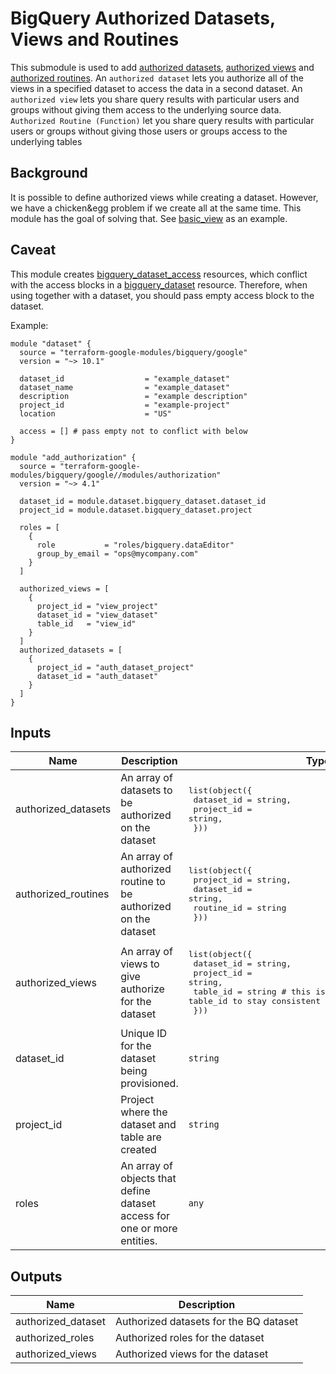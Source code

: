 # BigQuery Authorized Datasets, Views and Routines

This submodule is used to add [authorized datasets](https://cloud.google.com/bigquery/docs/authorized-datasets), [authorized views](https://cloud.google.com/bigquery/docs/share-access-views#authorize_the_view_to_access_the_source_dataset) and [authorized routines](https://cloud.google.com/bigquery/docs/authorized-functions).
An `authorized dataset` lets you authorize all of the views in a specified dataset to access the data in a second dataset. An `authorized view` lets you share query results with particular users and groups without giving them access to the underlying source data. `Authorized Routine (Function)` let you share query results with particular users or groups without giving those users or groups access to the underlying tables

## Background
It is possible to define authorized views while creating a dataset. However, we have a chicken&egg problem if we create all at the same time. This module has the goal of solving that.
See [basic_view](../../examples/basic_view/main.tf) as an example.

## Caveat
This module creates [bigquery_dataset_access](https://www.terraform.io/docs/providers/google/r/bigquery_dataset_access.html) resources, which conflict with the
access blocks in a [bigquery_dataset](https://www.terraform.io/docs/providers/google/r/bigquery_dataset.html) resource. Therefore, when using together with a dataset,
you should pass empty access block to the dataset.


Example:
```hcl
module "dataset" {
  source = "terraform-google-modules/bigquery/google"
  version = "~> 10.1"

  dataset_id                  = "example_dataset"
  dataset_name                = "example_dataset"
  description                 = "example description"
  project_id                  = "example-project"
  location                    = "US"

  access = [] # pass empty not to conflict with below
}

module "add_authorization" {
  source = "terraform-google-modules/bigquery/google//modules/authorization"
  version = "~> 4.1"

  dataset_id = module.dataset.bigquery_dataset.dataset_id
  project_id = module.dataset.bigquery_dataset.project

  roles = [
    {
      role           = "roles/bigquery.dataEditor"
      group_by_email = "ops@mycompany.com"
    }
  ]

  authorized_views = [
    {
      project_id = "view_project"
      dataset_id = "view_dataset"
      table_id   = "view_id"
    }
  ]
  authorized_datasets = [
    {
      project_id = "auth_dataset_project"
      dataset_id = "auth_dataset"
    }
  ]
}
```

<!-- BEGINNING OF PRE-COMMIT-TERRAFORM DOCS HOOK -->
## Inputs

| Name | Description | Type | Default | Required |
|------|-------------|------|---------|:--------:|
| authorized\_datasets | An array of datasets to be authorized on the dataset | <pre>list(object({<br>    dataset_id = string,<br>    project_id = string,<br>  }))</pre> | `[]` | no |
| authorized\_routines | An array of authorized routine to be authorized on the dataset | <pre>list(object({<br>    project_id = string,<br>    dataset_id = string,<br>    routine_id = string<br>  }))</pre> | `[]` | no |
| authorized\_views | An array of views to give authorize for the dataset | <pre>list(object({<br>    dataset_id = string,<br>    project_id = string,<br>    table_id   = string # this is the view id, but we keep table_id to stay consistent as the resource<br>  }))</pre> | `[]` | no |
| dataset\_id | Unique ID for the dataset being provisioned. | `string` | n/a | yes |
| project\_id | Project where the dataset and table are created | `string` | n/a | yes |
| roles | An array of objects that define dataset access for one or more entities. | `any` | `[]` | no |

## Outputs

| Name | Description |
|------|-------------|
| authorized\_dataset | Authorized datasets for the BQ dataset |
| authorized\_roles | Authorized roles for the dataset |
| authorized\_views | Authorized views for the dataset |

<!-- END OF PRE-COMMIT-TERRAFORM DOCS HOOK -->
